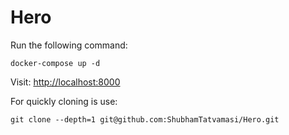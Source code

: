 # Hero

Run the following command:
```
docker-compose up -d
```

Visit:
[http://localhost:8000](http://localhost:8000)

For quickly cloning is use:
```
git clone --depth=1 git@github.com:ShubhamTatvamasi/Hero.git
```
